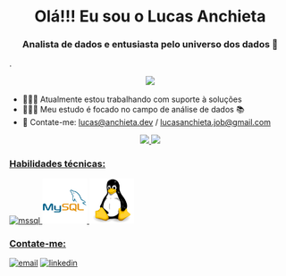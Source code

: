  <h1 align="center">Olá!!! Eu sou o Lucas Anchieta</h1>
<h3 align="center">Analista de dados e entusiasta pelo universo dos dados 🚀</h3>.

<p align="center">
  <img src="https://github.com/DevLucasAnchieta/DevLucasAnchieta/blob/main/Cabe%C3%A7alho%20do%20perfil%20do%20GitHub.gif">
</p>

<!--
How to make this gif ?

I made my with https://codesandbox.io/s/github-profile-2ijk7
Then i recorded my screen to gif on Mac with Quicktime  and save result to [assets/github.mov](assets/github.mov)
This [gist](https://gist.github.com/tskaggs/6394639) help me to create a dedicated command that convert MOV to GIF.
Type this command `make generate-gif` to generate [assets/github.gif](assets/github.gif)
-->

- 👨🏼‍🔧 Atualmente estou trabalhando com suporte à soluções
- 👨🏼‍🎓 Meu estudo é focado no campo de análise de dados 📚
- 📧 Contate-me: lucas@anchieta.dev / lucasanchieta.job@gmail.com

<div align="center">
  <a href="https://github.com/DevLucasAnchieta">
  <img height="180em" src="https://github-readme-stats.vercel.app/api?username=DevLucasAnchieta&show_icons=true&theme=dark&include_all_commits=true&count_private=true"/>
  <img height="180em" src="https://github-readme-stats.vercel.app/api/top-langs/?username=DevLucasAnchieta&layout=compact&langs_count=7&theme=dark"/>
</div>
  
<h3 align="left">Habilidades técnicas:</h3>
<p <a href="https://www.microsoft.com/en-us/sql-server" target="_blank" rel="noreferrer"> <img src="https://www.svgrepo.com/show/303229/microsoft-sql-server-logo.svg" alt="mssql" width="80" height="80"/> </a> <a href="https://www.mysql.com/" target="_blank" rel="noreferrer"> <img src="https://raw.githubusercontent.com/devicons/devicon/master/icons/mysql/mysql-original-wordmark.svg" alt="mysql" width="80" height="80"/> </a> <align="left"> <a href="https://www.linux.org/" target="_blank" rel="noreferrer"> <img src="https://raw.githubusercontent.com/devicons/devicon/master/icons/linux/linux-original.svg" alt="linux" width="80" height="80"/> </p>

<h3 align="left">Contate-me:</h3>
<p align="left">
<a href="mailto:lucasanchieta.job@gmail.com"><img src="https://img.icons8.com/color/96/000000/gmail.png" alt="email"/></a>
<a href="https://linkedin.com/in/https://www.linkedin.com/in/lucasanchietajob"><img src="https://img.icons8.com/color/96/000000/linkedin.png" alt="linkedin"/></a>
</p>


